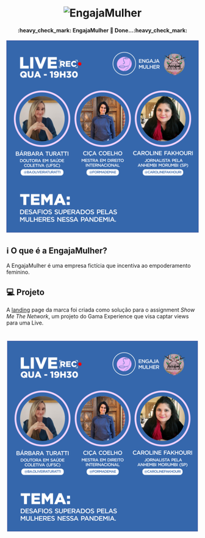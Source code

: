 <h1 align="center">
    <img alt="EngajaMulher" title="#EngajaMulher" src=".img/logo.png" width="142px" />
</h1>

<h4 align="center"> 
	:heavy_check_mark: EngajaMulher 🚀 Done...:heavy_check_mark:
</h4>
<p align="center">	
  <img alt="Repository size" src="img/live_engajamulher_01.png">
	  
## :information_source: O que é a EngajaMulher?

A EngajaMulher é uma empresa fictícia que incentiva ao empoderamento feminino. 

## 💻 Projeto

A [landing](https://engajamulher.netlify.app/index.html) page da marca foi criada como solução para o assignment *Show Me The Network*, um projeto do Gama Experience que visa captar views para uma Live.

<h1 align="center">
    <img alt="Example" title="Example" src="img/live_engajamulher_01.png" width="500px" />
</h1>

